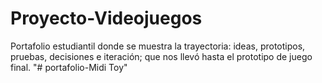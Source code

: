 # Proyecto-Videojuegos
Portafolio estudiantil donde se muestra la trayectoria: ideas, prototipos, pruebas, decisiones e iteración; que nos llevó hasta el prototipo de juego final.
"# portafolio-Midi Toy"
